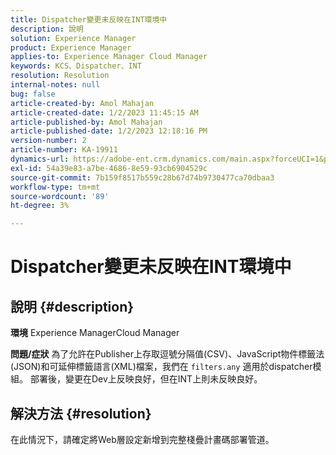 ```yaml
---
title: Dispatcher變更未反映在INT環境中
description: 說明
solution: Experience Manager
product: Experience Manager
applies-to: Experience Manager Cloud Manager
keywords: KCS、Dispatcher、INT
resolution: Resolution
internal-notes: null
bug: false
article-created-by: Amol Mahajan
article-created-date: 1/2/2023 11:45:15 AM
article-published-by: Amol Mahajan
article-published-date: 1/2/2023 12:18:16 PM
version-number: 2
article-number: KA-19911
dynamics-url: https://adobe-ent.crm.dynamics.com/main.aspx?forceUCI=1&pagetype=entityrecord&etn=knowledgearticle&id=110e60e6-928a-ed11-81ac-6045bd006ce9
exl-id: 54a39e83-a7be-4686-8e59-93cb6904529c
source-git-commit: 7b159f8517b559c28b67d74b9730477ca70dbaa3
workflow-type: tm+mt
source-wordcount: '89'
ht-degree: 3%

---
```


# Dispatcher變更未反映在INT環境中

## 說明 {#description}

<b>環境</b>
Experience ManagerCloud Manager


<b>問題/症狀</b>
為了允許在Publisher上存取逗號分隔值(CSV)、JavaScript物件標籤法(JSON)和可延伸標籤語言(XML)檔案，我們在 `filters.any` 適用於dispatcher模組。 部署後，變更在Dev上反映良好，但在INT上則未反映良好。


## 解決方法 {#resolution}

在此情況下，請確定將Web層設定新增到完整棧疊計畫碼部署管道。
